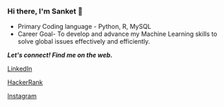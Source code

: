 ### Hi there, I'm Sanket 👋

- Primary Coding language - Python, R, MySQL
- Career Goal- To develop and advance my Machine Learning skills to solve global issues effectively and efficiently.



<p align="left">
  <b><i>Let's connect! Find me on the web.</i></b>
  
 [LinkedIn](https://www.linkedin.com/in/sanketpatelrb/  "Linkedin") &nbsp; &nbsp;

[HackerRank](https://www.hackerrank.com/sanketpatel16171/ "HackerRank") &nbsp; &nbsp;

[Instagram](https://www.instagram.com/sankey_patel_7/ "Instagram") &nbsp; &nbsp;
